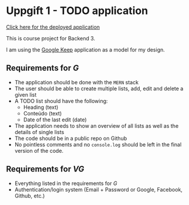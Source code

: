# Uppgift 1 - TODO application

[Click here for the deployed application](https://todos-rfn900.vercel.app)

This is course project for Backend 3.

I am using the [Google Keep](https://keep.google.com) application as a model for
my design.

## Requirements for _G_

- The application should be done with the `MERN` stack
- The user should be able to create multiple lists, add, edit and delete a given
  list
- A TODO list should have the following:
  - Heading (text)
  - Conteúdo (text)
  - Date of the last edit (date)
- The application needs to show an overview of all lists as well as the details
  of single lists
- The code should be in a public repo on Github
- No pointless comments and no `console.log` should be left in the final
  version of the code.

## Requirements for _VG_

- Everything listed in the requirements for _G_
- Authentication/login system (Email + Password or Google, Facebook, Github,
  etc.)
